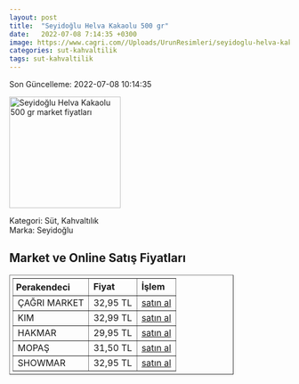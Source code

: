 ```yaml
---
layout: post
title:  "Seyidoğlu Helva Kakaolu 500 gr"
date:   2022-07-08 7:14:35 +0300
image: https://www.cagri.com//Uploads/UrunResimleri/seyidoglu-helva-kakaolu-500-gr-821b.jpg
categories: sut-kahvaltilik
tags: sut-kahvaltilik
---
```


Son Güncelleme: 2022-07-08 10:14:35

<img src="https://www.cagri.com//Uploads/UrunResimleri/seyidoglu-helva-kakaolu-500-gr-821b.jpg" width="200" alt="Seyidoğlu Helva Kakaolu 500 gr market fiyatları" />

Kategori: Süt, Kahvaltılık
<br />
Marka: Seyidoğlu

<h2>Market ve Online Satış Fiyatları</h2>

<table border="1" style="padding: 5px;width:80%;">
  <tr>
    <td style="padding: 5px;"><strong>Perakendeci</strong></td>
    <td><strong>Fiyat</strong></td>
    <td><strong>İşlem</strong></td>
  </tr>
  <tr>
              <td title="Çağrı Market">ÇAĞRI MARKET</td>
              <td>32,95 TL</td>
              <td><a title="Çağrı Market" target="_blank" href="https://www.cagri.com/seyidoglu-helva-kakaolu-500-gr">satın al</a></td>
            </tr><tr>
              <td title="Kim">KIM</td>
              <td>32,99 TL</td>
              <td><a title="Kim" target="_blank" href="https://www.kimgeldi.com/seyidoglu-helva-500-gr-kakaolu">satın al</a></td>
            </tr><tr>
              <td title="Hakmar">HAKMAR</td>
              <td>29,95 TL</td>
              <td><a title="Hakmar" target="_blank" href="https://www.hakmarexpress.com.tr/urun/gida-kahvaltilik-seyidoglu-kakaolu-ve-sade-tahin-helvasi-500-gr">satın al</a></td>
            </tr><tr>
              <td title="Mopaş">MOPAŞ</td>
              <td>31,50 TL</td>
              <td><a title="Mopaş" target="_blank" href="https://www.mopas.com.tr/seyidoglu-kakaolu-helva-500-gr/p/106205">satın al</a></td>
            </tr><tr>
              <td title="Showmar">SHOWMAR</td>
              <td>32,95 TL</td>
              <td><a title="Showmar" target="_blank" href="https://www.showmar.com.tr/urun/seyidoglu-helva-500gr-kakaolu">satın al</a></td>
            </tr>
</table>

